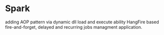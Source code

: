# Spark 
adding AOP pattern via dynamic dll load and execute ability HangFire based fire-and-forget, delayed and recurring jobs managment application.
